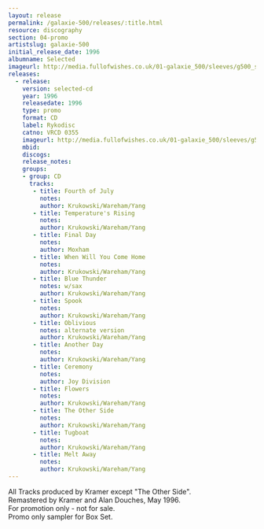 ```yaml
---
layout: release
permalink: /galaxie-500/releases/:title.html
resource: discography
section: 04-promo
artistslug: galaxie-500
initial_release_date: 1996
albumname: Selected
imageurl: http://media.fullofwishes.co.uk/01-galaxie_500/sleeves/g500_selected.jpg
releases:
  - release: 
    version: selected-cd
    year: 1996
    releasedate: 1996
    type: promo
    format: CD
    label: Rykodisc
    catno: VRCD 0355
    imageurl: http://media.fullofwishes.co.uk/01-galaxie_500/sleeves/g500_selected.jpg
    mbid: 
    discogs: 
    release_notes:
    groups:
    - group: CD
      tracks:
       - title: Fourth of July
         notes: 
         author: Krukowski/Wareham/Yang
       - title: Temperature's Rising
         notes: 
         author: Krukowski/Wareham/Yang
       - title: Final Day
         notes: 
         author: Moxham
       - title: When Will You Come Home
         notes: 
         author: Krukowski/Wareham/Yang
       - title: Blue Thunder
         notes: w/sax
         author: Krukowski/Wareham/Yang
       - title: Spook
         notes: 
         author: Krukowski/Wareham/Yang
       - title: Oblivious
         notes: alternate version
         author: Krukowski/Wareham/Yang
       - title: Another Day
         notes: 
         author: Krukowski/Wareham/Yang
       - title: Ceremony
         notes: 
         author: Joy Division
       - title: Flowers
         notes: 
         author: Krukowski/Wareham/Yang
       - title: The Other Side
         notes: 
         author: Krukowski/Wareham/Yang
       - title: Tugboat
         notes: 
         author: Krukowski/Wareham/Yang
       - title: Melt Away
         notes: 
         author: Krukowski/Wareham/Yang
---
```

All Tracks produced by Kramer except "The Other Side".  
Remastered by Kramer and Alan Douches, May 1996.  
For promotion only - not for sale.  
Promo only sampler for Box Set.  
